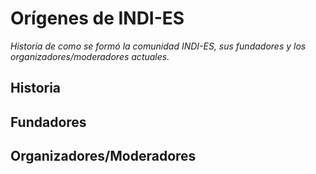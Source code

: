 # Orígenes de INDI-ES

_Historia de como se formó la comunidad INDI-ES, sus fundadores y los organizadores/moderadores actuales._

## Historia
## Fundadores
## Organizadores/Moderadores
